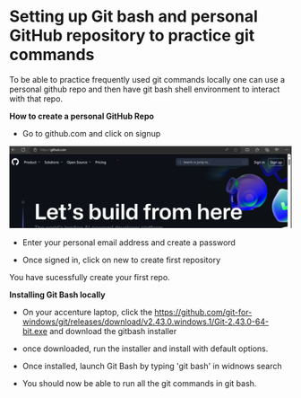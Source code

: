  # Setting up Git bash and personal GitHub repository to practice git commands

 To be able to practice frequently used git commands locally one can use a personal github repo and then have git bash shell environment to interact with that repo.

 **How to create a personal GitHub Repo**

* Go to github.com and click on signup

![alt text](https://github.com/rathi-payal1992/MyFirstrepo/blob/master/docs/images/github_1.png)

* Enter your personal email address and create a password

* Once signed in, click on new to create first repository

You have sucessfully create your first repo.

**Installing Git Bash locally**

* On your accenture laptop, click the https://github.com/git-for-windows/git/releases/download/v2.43.0.windows.1/Git-2.43.0-64-bit.exe and download the gitbash installer

* once downloaded, run the installer and install with default options.

* Once installed, launch Git Bash by typing 'git bash' in widnows search 

* You should now be able to run all the git commands in git bash.








